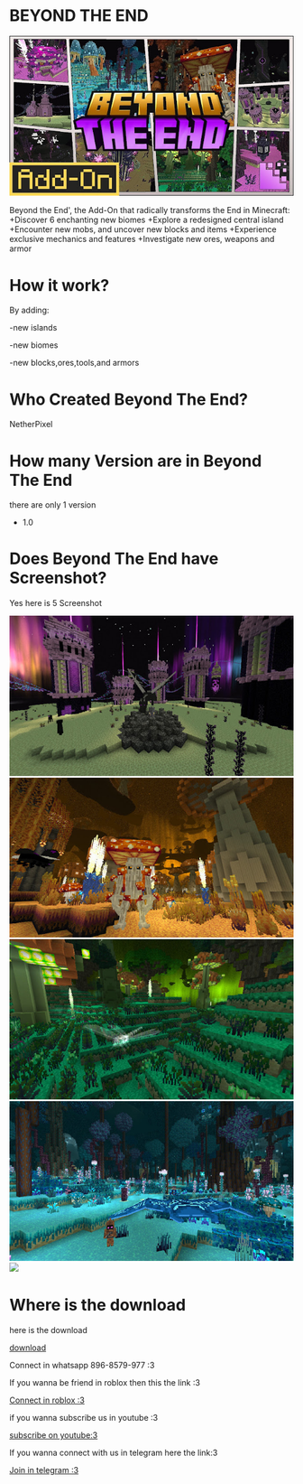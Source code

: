 <h1>BEYOND THE END</h1>
<img src="maxresdefault.jpg">
<p>Beyond the End', the Add-On that radically transforms the End in Minecraft:
+Discover 6 enchanting new biomes
+Explore a redesigned central island
+Encounter new mobs, and uncover new blocks and items
+Experience exclusive mechanics and features +Investigate new ores, weapons and armor</p>
<h1>How it work?</h1>
<p>By adding:</p>
<p>-new islands</p>
<p>-new biomes</p>
-new blocks,ores,tools,and armors</p>
<h1>Who Created Beyond The End?</h1>
<p>NetherPixel</p>
<h1>How many Version are in Beyond The End</h1>
<p>there are only 1 version</p>
<ul>
<li>1.0</li>
</ul>
<h1>Does Beyond The End have Screenshot?</h1>
<p>Yes here is 5 Screenshot</p>
<img src="_MarketingScreenshot_1.jpg">
<img src="_MarketingScreenshot_2.jpg">
<img src="_MarketingScreenshot_3.jpg">
<img src="_MarketingScreenshot_4.jpg">
<img src="_MarketingScreenshot_5.jpg">
<h1>Where is the download</h1>
<p>here is the download</p>
<a href="https://bedrock-hub.blogspot.com/2025/08/beyond-end.html?m=1" download>download</a>
<p>Connect in whatsapp 896-8579-977 :3</p>
<p>If you wanna be friend in roblox then this the link :3</p>
<a href="https://www.roblox.com/share?code=1db53eae1e69fe4780b57f19ae388f19&type=Profile&source=ProfileShare&stamp=1757743352086" download>Connect in roblox :3</a><p>if you wanna subscribe us in youtube :3</p>
<a href="https://youtube.com/@brutal_studio?feature=shared" download>subscribe on youtube:3</a><p>If you wanna connect with us in telegram here the link:3</p>
<a href="https://t.me/+jeNobnO7N2gzZGQ1"download>Join in telegram :3</a>
